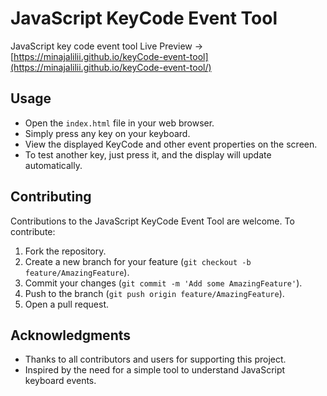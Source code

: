 # JavaScript KeyCode Event Tool
JavaScript key code event tool
Live Preview -> [https://minajalilii.github.io/keyCode-event-tool](https://minajalilii.github.io/keyCode-event-tool/)
## Usage

- Open the `index.html` file in your web browser.
- Simply press any key on your keyboard.
- View the displayed KeyCode and other event properties on the screen.
- To test another key, just press it, and the display will update automatically.

## Contributing

Contributions to the JavaScript KeyCode Event Tool are welcome. To contribute:

1. Fork the repository.
2. Create a new branch for your feature (`git checkout -b feature/AmazingFeature`).
3. Commit your changes (`git commit -m 'Add some AmazingFeature'`).
4. Push to the branch (`git push origin feature/AmazingFeature`).
5. Open a pull request.


## Acknowledgments

- Thanks to all contributors and users for supporting this project.
- Inspired by the need for a simple tool to understand JavaScript keyboard events.

